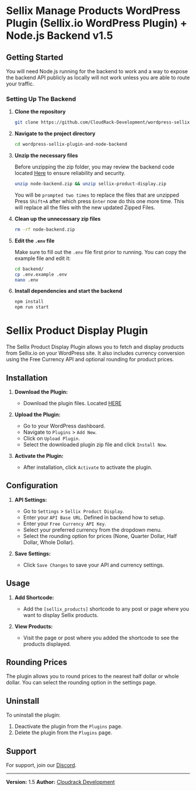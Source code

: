 # Sellix Manage Products WordPress Plugin (Sellix.io WordPress Plugin) + Node.js Backend v1.5

## Getting Started

You will need Node.js running for the backend to work and a way to expose the backend API publicly as locally will not work unless you are able to route your traffic.

### Setting Up The Backend

1. **Clone the repository**

    ```bash
    git clone https://github.com/CloudRack-Development/wordpress-sellix-plugin-and-node-backend.git
    ```

2. **Navigate to the project directory**

    ```bash
    cd wordpress-sellix-plugin-and-node-backend
    ```

3. **Unzip the necessary files**

    Before unzipping the zip folder, you may review the backend code located [Here](https://github.com/CloudRack-Development/wordpress-sellix-plugin-and-node-backend/blob/main/node-backend.zip) to ensure reliability and security.

    ```bash
    unzip node-backend.zip && unzip sellix-product-display.zip
    ```

    You will be `prompted two times` to replace the files that are unzipped Press `Shift+A` after which press `Enter` now do this one more time.
    This will replace all the files with the new updated Zipped Files.

4. **Clean up the unnecessary zip files**

    ```bash
    rm -rf node-backend.zip
    ```

5. **Edit the `.env` file**

    Make sure to fill out the `.env` file first prior to running. You can copy the example file and edit it:

    ```bash
    cd backend/
    cp .env.example .env
    nano .env
    ```

6. **Install dependencies and start the backend**

    ```bash
    npm install
    npm run start
    ```

# Sellix Product Display Plugin

The Sellix Product Display Plugin allows you to fetch and display products from Sellix.io on your WordPress site. It also includes currency conversion using the Free Currency API and optional rounding for product prices.

## Installation

1. **Download the Plugin:**
   - Download the plugin files. Located [HERE](https://github.com/CloudRack-Development/wordpress-sellix-plugin-and-node-backend/raw/main/sellix-product-display.zip)

2. **Upload the Plugin:**
   - Go to your WordPress dashboard.
   - Navigate to `Plugins` > `Add New`.
   - Click on `Upload Plugin`.
   - Select the downloaded plugin zip file and click `Install Now`.

3. **Activate the Plugin:**
   - After installation, click `Activate` to activate the plugin.

## Configuration

1. **API Settings:**
   - Go to `Settings` > `Sellix Product Display`.
   - Enter your `API Base URL`.  Defined in backend how to setup.
   - Enter your `Free Currency API Key`.
   - Select your preferred currency from the dropdown menu.
   - Select the rounding option for prices (None, Quarter Dollar, Half Dollar, Whole Dollar).

2. **Save Settings:**
   - Click `Save Changes` to save your API and currency settings.

## Usage

1. **Add Shortcode:**
   - Add the `[sellix_products]` shortcode to any post or page where you want to display Sellix products.

2. **View Products:**
   - Visit the page or post where you added the shortcode to see the products displayed.

## Rounding Prices

The plugin allows you to round prices to the nearest half dollar or whole dollar. You can select the rounding option in the settings page.

## Uninstall

To uninstall the plugin:
1. Deactivate the plugin from the `Plugins` page.
2. Delete the plugin from the `Plugins` page.

## Support

For support, join our [Discord](https://discord.gg/MKnNmVNnPY).

---

**Version:** 1.5
**Author:** [Cloudrack Development](https://discord.gg/MKnNmVNnPY)

